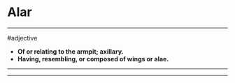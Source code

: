 # Alar
---
#adjective
- **Of or relating to the armpit; axillary.**
- **Having, resembling, or composed of wings or alae.**
---
---
